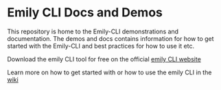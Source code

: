 # Emily CLI Docs and Demos
This repository is home to the Emily-CLI demonstrations and documentation. The demos and docs contains information for how to get started with the Emily-CLI and best practices for how to use it etc.

Download the emily CLI tool for free on the official [emily CLI website](https://ambolt.io/home-work-together/emily/)

Learn more on how to get started with or how to use the emily CLI in the [wiki](https://github.com/amboltio/emily-cli/wiki)

